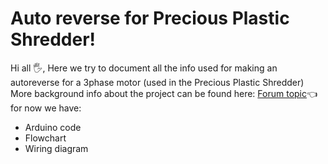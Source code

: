 # Auto reverse for Precious Plastic Shredder!

Hi all 🖐,
Here we try to document all the info used for making an autoreverse for a 3phase motor (used in the Precious Plastic Shredder)
More background info about the project can be found here: [Forum topic](https://davehakkens.nl/community/forums/topic/v4-shredder-arduino-code/)👈
for now we have:
- Arduino code
- Flowchart
- Wiring diagram
